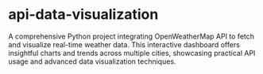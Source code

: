 # api-data-visualization
A comprehensive Python project integrating OpenWeatherMap API to fetch and visualize real-time weather data. This interactive dashboard offers insightful charts and trends across multiple cities, showcasing practical API usage and advanced data visualization techniques.
